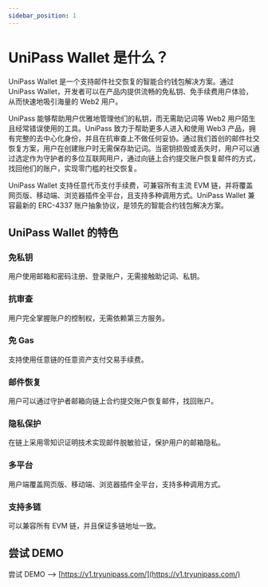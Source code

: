 ```yaml
---
sidebar_position: 1
---
```


# UniPass Wallet 是什么？

UniPass Wallet 是一个支持邮件社交恢复的智能合约钱包解决方案。通过 UniPass Wallet，开发者可以在产品内提供流畅的免私钥、免手续费用户体验，从而快速地吸引海量的 Web2 用户。

UniPass 能够帮助用户优雅地管理他们的私钥，而无需助记词等 Web2 用户陌生且经常错误使用的工具。UniPass 致力于帮助更多人进入和使用 Web3 产品，拥有完整的去中心化身份，并且在抗审查上不做任何妥协。通过我们首创的邮件社交恢复方案，用户在创建账户时无需保存助记词。当密钥损毁或丢失时，用户可以通过选定作为守护者的多位互联网用户，通过向链上合约提交账户恢复邮件的方式，找回他们的账户，实现零门槛的社交恢复。

UniPass Wallet 支持任意代币支付手续费，可兼容所有主流 EVM 链，并将覆盖网页版、移动端、浏览器插件全平台，且支持多种调用方式。UniPass Wallet 兼容最新的 ERC-4337 账户抽象协议，是领先的智能合约钱包解决方案。

## UniPass Wallet 的特色

### 免私钥

用户使用邮箱和密码注册、登录账户，无需接触助记词、私钥。

### 抗审查

用户完全掌握账户的控制权，无需依赖第三方服务。

### 免 Gas

支持使用任意链的任意资产支付交易手续费。

### 邮件恢复

用户可以通过守护者邮箱向链上合约提交账户恢复邮件，找回账户。

### 隐私保护

在链上采用零知识证明技术实现邮件脱敏验证，保护用户的邮箱隐私。

### 多平台

用户端覆盖网页版、移动端、浏览器插件全平台，支持多种调用方式。

### 支持多链

可以兼容所有 EVM 链，并且保证多链地址一致。

## 尝试 DEMO

尝试 DEMO —> [https://v1.tryunipass.com/](https://v1.tryunipass.com/)

